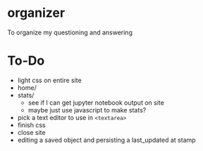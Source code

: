 # organizer

To organize my questioning and answering


# To-Do

- light css on entire site
- home/
- stats/
    - see if I can get jupyter notebook output on site
    - maybe just use javascript to make stats?
- pick a text editor to use in `<textarea>`
- finish css
- close site
- editing a saved object and persisting a last_updated at stamp
